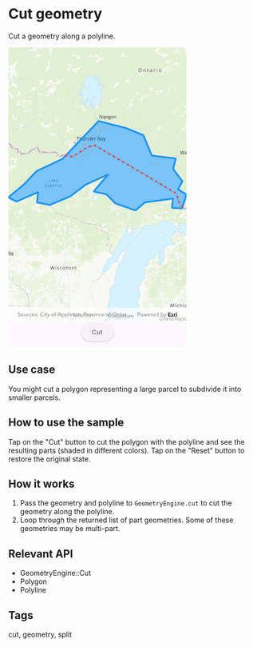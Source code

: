 # Cut geometry

Cut a geometry along a polyline.

![Image of cut geometry](cut_geometry.png)

## Use case

You might cut a polygon representing a large parcel to subdivide it into smaller parcels.

## How to use the sample

Tap on the "Cut" button to cut the polygon with the polyline and see the resulting parts (shaded in different colors).
Tap on the "Reset" button to restore the original state.

## How it works

1. Pass the geometry and polyline to `GeometryEngine.cut` to cut the geometry along the polyline.
2. Loop through the returned list of part geometries. Some of these geometries may be multi-part.

## Relevant API

* GeometryEngine::Cut
* Polygon
* Polyline

## Tags

cut, geometry, split
